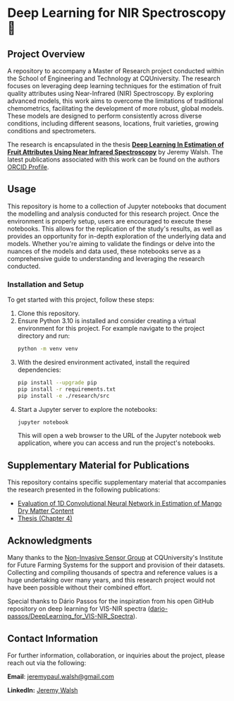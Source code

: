 # Deep Learning for NIR Spectroscopy :mango:


## Project Overview
A repository to accompany a Master of Research project conducted within the School of Engineering and Technology at CQUniversity. The research focuses on leveraging deep learning techniques for the estimation of fruit quality attributes using Near-Infrared (NIR) Spectroscopy. By exploring advanced models, this work aims to overcome the limitations of traditional chemometrics, facilitating the development of more robust, global models. These models are designed to perform consistently across diverse conditions, including different seasons, locations, fruit varieties, growing conditions and spectrometers.

The research is encapsulated in the thesis **[Deep Learning In Estimation of Fruit Attributes Using Near Infrared Spectroscopy](https://acquire.cqu.edu.au/articles/thesis/Deep_Learning_in_Estimation_of_Fruit_Attributes_Using_Near_Infrared_Spectroscopy/27208401?file=49736973)** by Jeremy Walsh. The latest publications associated with this work can be found on the authors [ORCID Profile](https://orcid.org/0000-0002-4360-3536). 


## Usage
This repository is home to a collection of Jupyter notebooks that document the modelling and analysis conducted for this research project. Once the environment is properly setup, users are encouraged to execute these notebooks. This allows for the replication of the study's results, as well as provides an opportunity for in-depth exploration of the underlying data and models. Whether you're aiming to validate the findings or delve into the nuances of the models and data used, these notebooks serve as a comprehensive guide to understanding and leveraging the research conducted.


### Installation and Setup
To get started with this project, follow these steps:
1. Clone this repository.
2. Ensure Python 3.10 is installed and consider creating a virtual environment for this project. For example navigate to the project directory and run:
    ```bash
    python -m venv venv
    ```
3. With the desired environment activated, install the required dependencies:
    ```bash
    pip install --upgrade pip
    pip install -r requirements.txt
    pip install -e ./research/src
    ```
4. Start a Jupyter server to explore the notebooks:
    ```bash
    jupyter notebook
    ```
    This will open a web browser to the URL of the Jupyter notebook web application, where you can access and run the project's notebooks.


## Supplementary Material for Publications

This repository contains specific supplementary material that accompanies the research presented in the following publications:
- [Evaluation of 1D Convolutional Neural Network in Estimation of Mango Dry Matter Content](publications/Eval-1D-CNN-Mango-DM/README.md)
- [Thesis (Chapter 4)](publications/Thesis-Chapter-4/README.md)


## Acknowledgments

Many thanks to the [Non-Invasive Sensor Group](https://www.cqu.edu.au/research/organisations/institute-for-future-farming-systems/non-invasive-sensor-technology) at CQUniversity's Institute for Future Farming Systems for the support and provision of their datasets. Collecting and compiling thousands of spectra and reference values is a huge undertaking over many years, and this research project would not have been possible without their combined effort.

Special thanks to Dário Passos for the inspiration from his open GitHub repository on deep learning for VIS-NIR spectra ([dario-passos/DeepLearning_for_VIS-NIR_Spectra](https://github.com/dario-passos/DeepLearning_for_VIS-NIR_Spectra)).


## Contact Information
For further information, collaboration, or inquiries about the project, please reach out via the following:

**Email**: jeremypaul.walsh@gmail.com

**LinkedIn:** [Jeremy Walsh](https://www.linkedin.com/in/jeremyp-walsh/)

